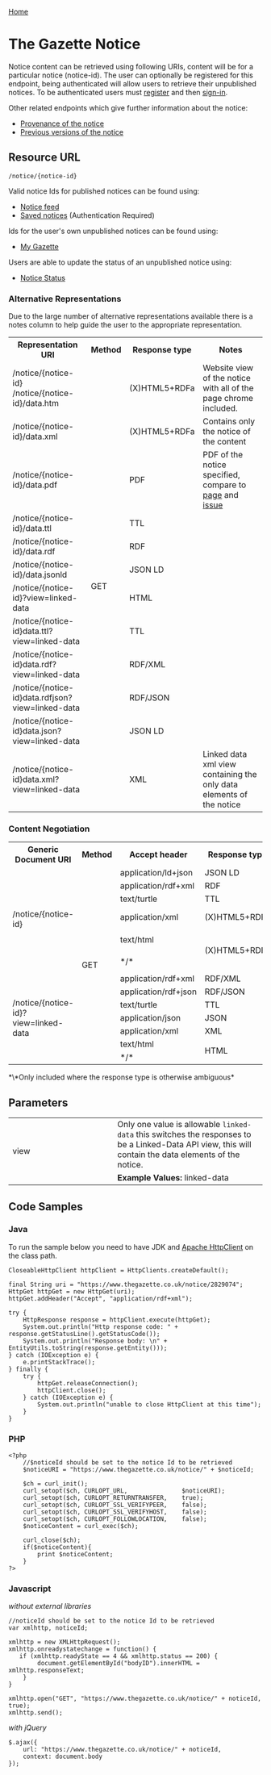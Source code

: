 [Home](../home.md)
# The Gazette Notice #
Notice content can be retrieved using following URIs, content will be for a particular notice (notice-id).
The user can optionally be registered for this endpoint, being authenticated will allow users to retrieve their unpublished notices. To be authenticated users must [register](../authentication/registration.md) and then [sign-in](../authentication/sign-in.md).

Other related endpoints which give further information about the notice:

- [Provenance of the notice](notice-provenance.md)
- [Previous versions of the notice](notice-version.md)

## Resource URL ##

`/notice/{notice-id}`
 
Valid notice Ids for published notices can be found using:

- [Notice feed](notice-feed.md)
- [Saved notices](../mygazette/mygazette.md) (Authentication Required)

Ids for the user's own unpublished notices can be found using:

- [My Gazette](../mygazette/mygazette.md)

Users are able to update the status of an unpublished notice using:

- [Notice Status](../notice/notice-status.md)

### Alternative Representations ###
Due to the large number of alternative representations available there is a notes column to help guide the user to the appropriate representation.

<table>
<tr>
<th>Representation URI</th>
<th>Method</th>
<th>Response type</th>
<th>Notes</th>
</tr>
<tr>
<td>​​/notice/{notice-id}<br />/notice/{notice-id}/data.htm</td>
<td rowspan=14>GET</td>
<td>(X)HTML5+RDFa</td>
<td>Website view of the notice with all of the page chrome included.</td>
</tr>

<tr>
<td>/notice/{notice-id}/data.xml</td>

<td>(X)HTML5+RDFa</td>
<td>Contains only the notice of the content</td>
</tr>
<tr>
<td>/notice/{notice-id}/data.pdf</td>
<td>PDF</td>
<td>PDF of the notice specified, compare to <a href="../publication/pdf-publication.md">page</a> and <a href="../publication/pdf-publication.md">issue</a></td>
</tr>
<tr>
<td>/notice/{notice-id}/data.ttl</td>
<td>TTL</td>
<td></td>
</tr>

<tr>
<td>​​/notice/{notice-id}/data.rdf</td>
<td>RDF</td>
<td></td>
</tr>
<tr>
<td>/notice/{notice-id}/data.jsonld</td>
<td>JSON LD</td>
<td></td>
</tr>
<tr>
<td>/notice/{notice-id}?view=linked-data</td>
<td>HTML</td>
<td></td>
</tr>
<tr>
<td>​​​​/notice/{notice-id}data.ttl?view=linked-data</td>
<td>TTL</td>
<td></td>
</tr>
<tr>
<td>​​​​/notice/{notice-id}data.rdf?view=linked-data</td>
<td>RDF/XML</td>
<td></td>
</tr>
<tr>
<td>​​/notice/{notice-id}data.rdfjson?view=linked-data</td>
<td>RDF/JSON</td>
<td></td>
</tr>

<tr>
<td>/notice/{notice-id}data.json?view=linked-data</td>
<td>JSON LD</td>
<td></td>
</tr>
<tr>
<td>​​/notice/{notice-id}data.xml?view=linked-data</td>
<td>XML</td>
<td>Linked data xml view containing the only data elements of the notice</td>
</tr>
</table>

### Content Negotiation ###

<table>
<tr>
<th>Generic Document URI</th>
<th>Method</th>
<th>Accept header​</th>
<th>Response type</th>
<th>Matching Representation*</th>
</tr>
<tr>
<td rowspan=6>/notice/{notice-id}</td>
<td rowspan=13>GET</td>
<td>application/ld+json</td>
<td>JSON LD</td>
<td></td>
</tr>
<tr>
<td>​application/rdf+xml</td>
<td>​RDF</td>
<td></td>
</tr>
<tr>
<td>text/turtle</td>
<td>​TTL</td>
<td></td>
</tr>
<tr>
<td>application/xml</td>
<td>(X)HTML5+RDFa</td>
<td>/notice/{notice-id}/data.xml</td>
</tr>
<tr>
<td>text/html</td>
<td rowspan=2>(X)HTML5+RDFa</td>
<td rowspan=2>/notice/{notice-id}<br/>/notice/{notice-id}/data.htm</td>
</tr>
<tr>
<td>*/*</td>
</tr>

<tr>
<td rowspan=7>/notice/{notice-id}?view=linked-data</td>
<td>​application/rdf+xml</td>
<td>RDF/XML</td>
<td></td>
</tr>
<tr>
<td>​application/rdf+json</td>
<td>RDF/JSON</td>
<td></td>
</tr>
<tr>
<td>text/turtle</td>
<td>TTL</td>
<td></td>
</tr>
<tr>
<td>application/json</td>
<td>JSON</td>
<td></td>
</tr>
<tr>
<td>​application/xml</td>
<td>XML</td>
<td></td>
</tr>
<tr>
<td>​text/html</td>
<td rowspan=2>HTML</td>
<td rowspan=2></td>
</tr>
<tr>
<td>*/*</td>
</tr>
</table>
*\*Only included where the response type is otherwise ambiguous*

## Parameters ##
<table>
<tr>
<td rowspan=2 style="width:12em">view</td>
<td>Only one value is allowable <code>linked-data</code> this switches the responses to be a Linked-Data API view</a>, this will contain the data elements of the notice.</td>
</tr>
<tr>
<td><b>Example Values:</b> linked-data</td>
</tr>
</table>

## Code Samples ##

### Java ###

To run the sample below you need to have JDK and [Apache HttpClient](https://hc.apache.org/httpcomponents-client-ga/index.html) on the class path.

	CloseableHttpClient httpClient = HttpClients.createDefault();

	final String uri = "https://www.thegazette.co.uk/notice/2829074";
	HttpGet httpGet = new HttpGet(uri);
	httpGet.addHeader("Accept", "application/rdf+xml");

	try {
		HttpResponse response = httpClient.execute(httpGet);
		System.out.println("Http response code: " + response.getStatusLine().getStatusCode());
		System.out.println("Response body: \n" + EntityUtils.toString(response.getEntity()));
	} catch (IOException e) {
		e.printStackTrace();
	} finally {
		try {
			httpGet.releaseConnection();
			httpClient.close();
		} catch (IOException e) { 
			System.out.println("unable to close HttpClient at this time"); 
		}
	}

### PHP ###
	<?php
		//$noticeId should be set to the notice Id to be retrieved
		$noticeURI = "https://www.thegazette.co.uk/notice/" + $noticeId;

		$ch = curl_init();
		curl_setopt($ch, CURLOPT_URL,				$noticeURI);
		curl_setopt($ch, CURLOPT_RETURNTRANSFER,	true);
		curl_setopt($ch, CURLOPT_SSL_VERIFYPEER,	false);
		curl_setopt($ch, CURLOPT_SSL_VERIFYHOST,	false);
		curl_setopt($ch, CURLOPT_FOLLOWLOCATION,	false);
		$noticeContent = curl_exec($ch);
		
		curl_close($ch);
		if($noticeContent){
			print $noticeContent;
		}
	?>

### Javascript ###
*without external libraries*

	//noticeId should be set to the notice Id to be retrieved	    
	var xmlhttp, noticeId;
		
	xmlhttp = new XMLHttpRequest();
    xmlhttp.onreadystatechange = function() {
	   if (xmlhttp.readyState == 4 && xmlhttp.status == 200) {
            document.getElementById("bodyID").innerHTML = xmlhttp.responseText;
        }
    }

    xmlhttp.open("GET", "https://www.thegazette.co.uk/notice/" + noticeId, true);
    xmlhttp.send();

*with jQuery* 

	$.ajax({
	    url: "https://www.thegazette.co.uk/notice/" + noticeId,
	    context: document.body
	});